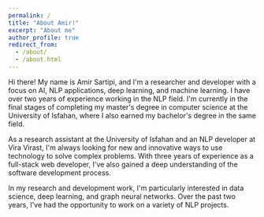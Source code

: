 ```yaml
---
permalink: /
title: "About Amir!"
excerpt: "About me"
author_profile: true
redirect_from: 
  - /about/
  - /about.html
---
```


Hi there! My name is Amir Sartipi, and I'm a researcher and developer with a focus on AI, NLP applications, deep learning, and machine learning. I have over two years of experience working in the NLP field. I'm currently in the final stages of completing my master's degree in computer science at the University of Isfahan, where I also earned my bachelor's degree in the same field.

As a research assistant at the University of Isfahan and an NLP developer at Vira Virast, I'm always looking for new and innovative ways to use technology to solve complex problems. With three years of experience as a full-stack web developer, I've also gained a deep understanding of the software development process.

In my research and development work, I'm particularly interested in data science, deep learning, and graph neural networks. Over the past two years, I've had the opportunity to work on a variety of NLP projects.